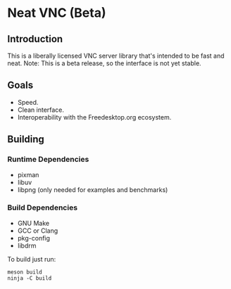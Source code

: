 # Neat VNC (Beta)

## Introduction
This is a liberally licensed VNC server library that's intended to be fast and
neat. Note: This is a beta release, so the interface is not yet stable.

## Goals
 * Speed.
 * Clean interface.
 * Interoperability with the Freedesktop.org ecosystem.

## Building

### Runtime Dependencies
 * pixman
 * libuv
 * libpng (only needed for examples and benchmarks)

### Build Dependencies
 * GNU Make
 * GCC or Clang
 * pkg-config
 * libdrm

To build just run:
```
meson build
ninja -C build
```
